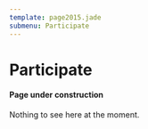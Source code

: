 ```yaml
---
template: page2015.jade
submenu: Participate
---
```


# Participate

<div class="alert alert-warning" role="alert">
<div class="icon-left"><i class="glyphicon glyphicon-wrench hugeicon"></i> </div>
<h4>Page under construction</h4>

Nothing to see here at the moment.
</div>
